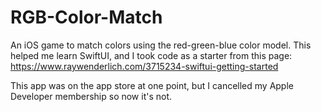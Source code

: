 # RGB-Color-Match
An iOS game to match colors using the red-green-blue color model. This helped me learn SwiftUI, and I took code as a starter from this page: https://www.raywenderlich.com/3715234-swiftui-getting-started 

This app was on the app store at one point, but I cancelled my Apple Developer membership so now it's not.
